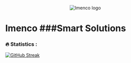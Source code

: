 <p align="center">
<img src="https://user-images.githubusercontent.com/118727012/218048926-3dfff798-a04b-4770-b676-5e06f0fc99b5.png" alt="Imenco logo">
</p>

# Imenco ###Smart Solutions


### :fire: Statistics :
[![GitHub Streak](https://github-readme-streak-stats.herokuapp.com?user=imenco-voll&theme=gruvbox_duo&background=3A393B&border=D13232&ring=888587&fire=D01F25&currStreakNum=D01F25&sideNums=D01F25&currStreakLabel=E2E1CB&sideLabels=E2E1CB&dates=E2E1CB&stroke=D01F25)](https://git.io/streak-stats)
